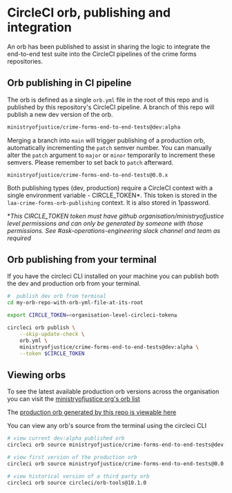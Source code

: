 # CircleCI orb, publishing and integration

An orb has been published to assist in sharing the logic to integrate the end-to-end test suite into the CircleCI pipelines of the crime forms repositories. 

## Orb publishing in CI pipeline

The orb is defined as a single `orb.yml` file in the root of this repo and is published by this repository's CircleCI pipeline. A branch of this repo will publish a new dev version of the orb.

```sh
ministryofjustice/crime-forms-end-to-end-tests@dev:alpha
```

Merging a branch into `main` will trigger publishing of a production orb, automatically incrementing the `patch` semver number. You can manually alter the `patch` argument to `major` or `minor` temporarily to increment these semvers. Please remember to set back to `patch` afterward.

```
ministryofjustice/crime-forms-end-to-end-tests@0.0.x
```

Both publishing types (dev, production) require a CircleCI context with a single environment variable - CIRCLE_TOKEN\*. This token is stored in the `laa-crime-forms-orb-publishing` context. It is also stored in 1password.

\**This CIRCLE_TOKEN token must have github organisation/ministryofjustice level permissions and can only be generated by someone with those permissions. See #ask-operations-engineering slack channel and team as required*

## Orb publishing from your terminal

If you have the circleci CLI installed on your machine you can publish both the dev and production orb from your terminal.

```sh
#  publish dev orb from terminal
cd my-orb-repo-with-orb-yml-file-at-its-root

export CIRCLE_TOKEN=<organisation-level-circleci-token≥

circleci orb publish \
    --skip-update-check \
    orb.yml \
    ministryofjustice/crime-forms-end-to-end-tests@dev:alpha \
    --token $CIRCLE_TOKEN 
```

## Viewing orbs

To see the latest available production orb versions across the organisation you can visit the [ministryofjustice org's orb list](https://app.circleci.com/settings/organization/gh/ministryofjustice/orbs)

The [production orb generated by this repo is viewable here ](https://circleci.com/developer/orbs/orb/ministryofjustice/crime-forms-end-to-end-tests)

You can view any orb's source from the terminal using the circleci CLI

```sh
# view current dev:alpha published orb
circleci orb source ministryofjustice/crime-forms-end-to-end-tests@dev:alpha

# view first version of the production orb
circleci orb source ministryofjustice/crime-forms-end-to-end-tests@0.0.1

# view historical version of a third party orb 
circleci orb source circleci/orb-tools@10.1.0
```
